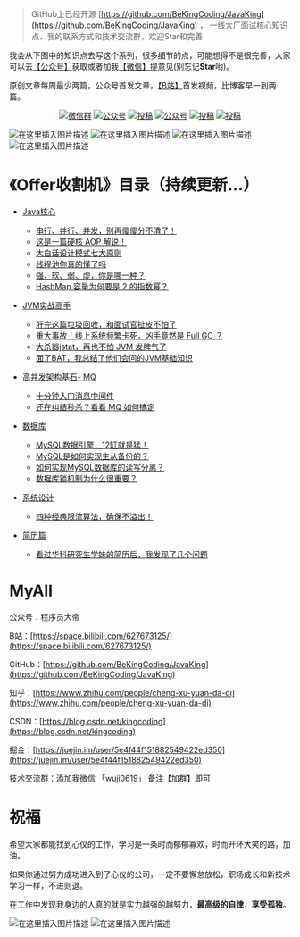> GitHub上已经开源 [https://github.com/BeKingCoding/JavaKing](https://github.com/BeKingCoding/JavaKing) ， 一线大厂面试核心知识点、我的联系方式和技术交流群，欢迎Star和完善

我会从下图中的知识点去写这个系列，很多细节的点，可能想得不是很完善，大家可以去[【公众号】](#公众号)获取或者加我[【微信】](#微信)提意见(别忘记**Star**哟)。

原创文章每周最少两篇，公众号首发文章，[【B站】](https://space.bilibili.com/627673125)首发视频，比博客早一到两篇。

<p align="center">
  <a href="#微信"><img src="https://img.shields.io/badge/weChat-微信群-blue.svg" alt="微信群"></a>
  <a href="#公众号"><img src="https://img.shields.io/badge/%E5%85%AC%E4%BC%97%E5%8F%B7-程序员大帝-lightgrey.svg" alt="公众号"></a>
  <a href="https://space.bilibili.com/627673125/"><img src="https://img.shields.io/badge/bilibili-哔哩哔哩-critical" alt="投稿"></a>
  <a href="https://juejin.im/user/5e4f44f151882549422ed350"><img src="https://img.shields.io/badge/juejin-掘金-blue.svg" alt="公众号"></a>
  <a href="https://www.zhihu.com/people/cheng-xu-yuan-da-di"><img src="https://img.shields.io/badge/zhihu-知乎-informational" alt="投稿"></a>
  <a href="https://blog.csdn.net/kingcoding"><img src="https://img.shields.io/badge/csdn-CSDN-red.svg" alt="投稿"></a>
 
</p>

![在这里插入图片描述](https://img-blog.csdnimg.cn/20200715134040562.png?x-oss-process=image/watermark,type_ZmFuZ3poZW5naGVpdGk,shadow_10,text_aHR0cHM6Ly9ibG9nLmNzZG4ubmV0L2tpbmdjb2Rpbmc=,size_16,color_FFFFFF,t_70)
![在这里插入图片描述](https://img-blog.csdnimg.cn/20200715134056625.png?x-oss-process=image/watermark,type_ZmFuZ3poZW5naGVpdGk,shadow_10,text_aHR0cHM6Ly9ibG9nLmNzZG4ubmV0L2tpbmdjb2Rpbmc=,size_16,color_FFFFFF,t_70)
![在这里插入图片描述](https://img-blog.csdnimg.cn/20200715134056605.png?x-oss-process=image/watermark,type_ZmFuZ3poZW5naGVpdGk,shadow_10,text_aHR0cHM6Ly9ibG9nLmNzZG4ubmV0L2tpbmdjb2Rpbmc=,size_16,color_FFFFFF,t_70)
![在这里插入图片描述](https://img-blog.csdnimg.cn/20200715134056585.png?x-oss-process=image/watermark,type_ZmFuZ3poZW5naGVpdGk,shadow_10,text_aHR0cHM6Ly9ibG9nLmNzZG4ubmV0L2tpbmdjb2Rpbmc=,size_16,color_FFFFFF,t_70)





# 《Offer收割机》目录（持续更新...）

- [Java核心](https://github.com/BeKingCoding/JavaKing/tree/master/coreJava)
  - [串行、并行、并发，别再傻傻分不清了！](https://mp.weixin.qq.com/s/BSXY6fpaSK6xQhmKrNkd1w)
  - [这是一篇硬核 AOP 解说！](https://mp.weixin.qq.com/s/ZlN9-FvljYemdzYKmbV3pg)
  - [大白话设计模式七大原则](https://mp.weixin.qq.com/s/7DqrhQfFPVM_xKdnvLBGZQ)
  - [线程池你真的懂了吗](https://mp.weixin.qq.com/s/3HQiL3bft7UQs8nLOHmTBA)
  - [强、软、弱、虚，你是哪一种？](https://mp.weixin.qq.com/s/x3lXoKrm56ZobS6ya_ePOA)
  - [HashMap 容量为何要是 2 的指数幂？](https://mp.weixin.qq.com/s/Sq-QrbV3UeopCHmgCIN4Ww)


- [JVM实战高手](https://github.com/BeKingCoding/JavaKing/tree/master/JVM)
  - [肝完这篇垃圾回收，和面试官扯皮不怕了](https://mp.weixin.qq.com/s/AW2tHoAmrD7KbxCbjcRLIw)
  - [重大事故！线上系统频繁卡死，凶手竟然是 Full GC ？](https://mp.weixin.qq.com/s/LIyyZkzdvP5BZNtZ-N7Zig)
  - [大杀器jstat，再也不怕 JVM 发脾气了](https://mp.weixin.qq.com/s/XYwkZPCrSsWaFKl2xJs4yg)
  - [面了BAT，我总结了他们会问的JVM基础知识](https://mp.weixin.qq.com/s/BUUfISc-Jwf2vmMEBoRjgA)


- [高并发架构基石- MQ](https://github.com/BeKingCoding/JavaKing/tree/master/MQ)
  - [十分钟入门消息中间件](https://mp.weixin.qq.com/s/vemmwC5EMcK9SrgoIJmJzA)
  - [还在纠结秒杀？看看 MQ 如何搞定](https://mp.weixin.qq.com/s/d_C9ghYnkQ11dL33IxAYaQ)
 

- [数据库](https://github.com/BeKingCoding/JavaKing/tree/master/MySQL)
  - [MySQL数据引擎，12缸就是猛！](https://mp.weixin.qq.com/s/useH8SiOUng3nu-V4X8Ykw)
  - [MySQL是如何实现主从备份的？](https://mp.weixin.qq.com/s/3TPbjv_uGSvhWmtAjcLr8g)
  - [如何实现MySQL数据库的读写分离？](https://mp.weixin.qq.com/s/Flxr2_XmH1opzRr0LPUCSg)
  - [数据库锁机制为什么很重要？](https://mp.weixin.qq.com/s/GehUBwkweXhANomMw9GFOg)

- [系统设计](https://github.com/BeKingCoding/JavaKing/tree/master/design)
  - [四种经典限流算法，确保不溢出！](https://mp.weixin.qq.com/s/4asCROTltqXgnH-WjoHOCQ)
  
- [简历篇](https://github.com/BeKingCoding/JavaKing/tree/master/Resume)
  - [看过华科研究生学妹的简历后，我发现了几个问题](https://mp.weixin.qq.com/s/a8j_iQhURfiwIGPq6_fCLA)



# MyAll

公众号：程序员大帝

B站：[https://space.bilibili.com/627673125/](https://space.bilibili.com/627673125/)

GitHub：[https://github.com/BeKingCoding/JavaKing](https://github.com/BeKingCoding/JavaKing)

知乎：[https://www.zhihu.com/people/cheng-xu-yuan-da-di](https://www.zhihu.com/people/cheng-xu-yuan-da-di)

CSDN：[https://blog.csdn.net/kingcoding](https://blog.csdn.net/kingcoding)

掘金：[https://juejin.im/user/5e4f44f151882549422ed350](https://juejin.im/user/5e4f44f151882549422ed350)

技术交流群：添加我微信  「wuji0619」  备注【加群】即可

# 祝福

希望大家都能找到心仪的工作，学习是一条时而郁郁寡欢，时而开环大笑的路，加油。

如果你通过努力成功进入到了心仪的公司，一定不要懈怠放松，职场成长和新技术学习一样，不进则退。

在工作中发现我身边的人真的就是实力越强的越努力，**最高级的自律，享受孤独**。


  <a name="微信"></a>  <a name="公众号"></a>
  
![在这里插入图片描述](https://img-blog.csdnimg.cn/20200715135246659.png?x-oss-process=image/watermark,type_ZmFuZ3poZW5naGVpdGk,shadow_10,text_aHR0cHM6Ly9ibG9nLmNzZG4ubmV0L2tpbmdjb2Rpbmc=,size_16,color_FFFFFF,t_70)
![在这里插入图片描述](https://img-blog.csdnimg.cn/20200715135454990.JPG?x-oss-process=image/watermark,type_ZmFuZ3poZW5naGVpdGk,shadow_10,text_aHR0cHM6Ly9ibG9nLmNzZG4ubmV0L2tpbmdjb2Rpbmc=,size_16,color_FFFFFF,t_70)
